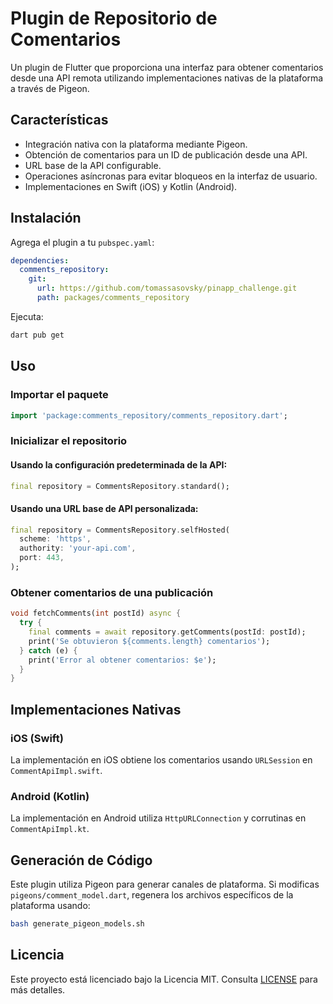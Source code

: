 # Plugin de Repositorio de Comentarios

Un plugin de Flutter que proporciona una interfaz para obtener comentarios desde una API remota utilizando implementaciones nativas de la plataforma a través de Pigeon.

## Características
- Integración nativa con la plataforma mediante Pigeon.
- Obtención de comentarios para un ID de publicación desde una API.
- URL base de la API configurable.
- Operaciones asíncronas para evitar bloqueos en la interfaz de usuario.
- Implementaciones en Swift (iOS) y Kotlin (Android).

## Instalación

Agrega el plugin a tu `pubspec.yaml`:

```yaml
dependencies:
  comments_repository:
    git:
      url: https://github.com/tomassasovsky/pinapp_challenge.git
      path: packages/comments_repository
```

Ejecuta:

```sh
dart pub get
```

## Uso

### Importar el paquete

```dart
import 'package:comments_repository/comments_repository.dart';
```

### Inicializar el repositorio

#### Usando la configuración predeterminada de la API:
```dart
final repository = CommentsRepository.standard();
```

#### Usando una URL base de API personalizada:
```dart
final repository = CommentsRepository.selfHosted(
  scheme: 'https',
  authority: 'your-api.com',
  port: 443,
);
```

### Obtener comentarios de una publicación
```dart
void fetchComments(int postId) async {
  try {
    final comments = await repository.getComments(postId: postId);
    print('Se obtuvieron ${comments.length} comentarios');
  } catch (e) {
    print('Error al obtener comentarios: $e');
  }
}
```

## Implementaciones Nativas

### iOS (Swift)
La implementación en iOS obtiene los comentarios usando `URLSession` en `CommentApiImpl.swift`.

### Android (Kotlin)
La implementación en Android utiliza `HttpURLConnection` y corrutinas en `CommentApiImpl.kt`.

## Generación de Código

Este plugin utiliza Pigeon para generar canales de plataforma. Si modificas `pigeons/comment_model.dart`, regenera los archivos específicos de la plataforma usando:

```sh
bash generate_pigeon_models.sh
```

## Licencia

Este proyecto está licenciado bajo la Licencia MIT. Consulta [LICENSE](LICENSE) para más detalles.
